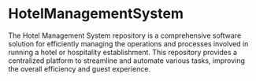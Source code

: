 # HotelManagementSystem
 The Hotel Management System repository is a comprehensive software solution for efficiently managing the operations and processes involved in running a hotel or hospitality establishment. This repository provides a centralized platform to streamline and automate various tasks, improving the overall efficiency and guest experience.  
